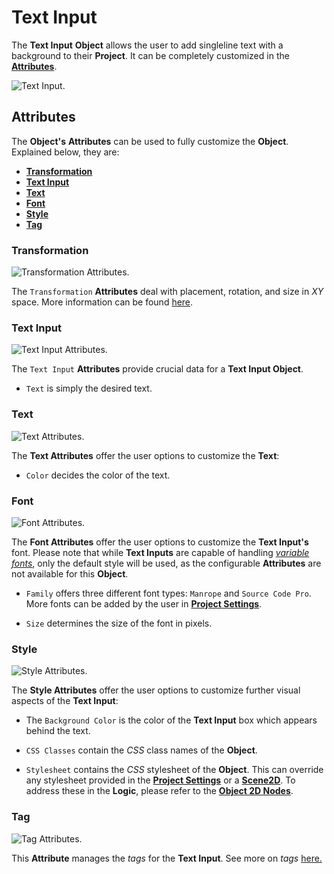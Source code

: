 # Text Input

The **Text Input** **Object** allows the user to add singleline text with a background to their **Project**. It can be completely customized in the [**Attributes**](textinput.md#attributes).

![Text Input.](../../../.gitbook/assets/textinputexample.png)

## Attributes


The **Object's** **Attributes** can be used to fully customize the **Object**. Explained below, they are:

* [**Transformation**](textinput.md#transformation)
* [**Text Input**](textinput.md#text-input)
* [**Text**](textinput.md#text)
* [**Font**](textinput.md#font)
* [**Style**](textinput.md#style)
* [**Tag**](textinput.md#tag)

### Transformation

![Transformation Attributes.](../../../.gitbook/assets/textinputimage220232.png)

The `Transformation` **Attributes** deal with placement, rotation, and size in *XY* space. More information can be found [here](../../attributes/common-attributes/transformation/README.md).

### Text Input

![Text Input Attributes.](../../../.gitbook/assets/textinputtextinputatts20232.png)

The `Text Input` **Attributes** provide crucial data for a **Text Input Object**.

* `Text` is simply the desired text.

### Text 

![Text Attributes.](../../../.gitbook/assets/textinputtextatts20232.png)

The **Text Attributes** offer the user options to customize the **Text**:

* `Color` decides the color of the text.

### Font

![Font Attributes.](../../../.gitbook/assets/textinputfontatts20232.png)

The **Font Attributes** offer the user options to customize the **Text Input's** font. Please note that while **Text Inputs** are capable of handling [*variable fonts*](../../../modules/project-settings/fonts.md#variable-fonts), only the default style will be used, as the configurable **Attributes** are not available for this **Object**.

* `Family` offers three different font types: `Manrope` and `Source Code Pro`. More fonts can be added by the user in [**Project Settings**](../../../modules/project-settings/fonts.md).

* `Size` determines the size of the font in pixels.

### Style

![Style Attributes.](../../../.gitbook/assets/textinputstyleatts20232.png)

The **Style Attributes** offer the user options to customize further visual aspects of the **Text Input**:

* The `Background Color` is the color of the **Text Input** box which appears behind the text.

* `CSS Classes` contain the *CSS* class names of the **Object**. 

* `Stylesheet` contains the *CSS* stylesheet of the **Object**. This can override any stylesheet provided in the [**Project Settings**](../../../modules/project-settings/style.md) or a [**Scene2D**](../../project-objects/scene2d.md). To address these in the **Logic**, please refer to the [**Object 2D Nodes**](../../../toolbox/incari/object2d/README.md).


### Tag

![Tag Attributes.](../../../.gitbook/assets/buttonattstag.png)

This **Attribute** manages the *tags* for the **Text Input**. See more on *tags* [here.](../../attributes/common-attributes/tag.md)
